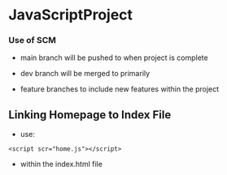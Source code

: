 # JavaScriptProject

### Use of SCM

- main branch will be pushed to when project is complete

- dev branch will be merged to primarily

- feature branches to include new features within the project

## Linking Homepage to Index File

- use: 
```
<script scr="home.js"></script>

```
- within the index.html file
